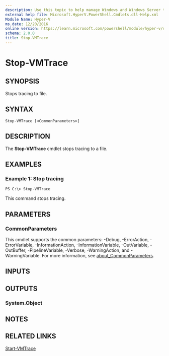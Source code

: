 ```yaml
---
description: Use this topic to help manage Windows and Windows Server technologies with Windows PowerShell.
external help file: Microsoft.HyperV.PowerShell.Cmdlets.dll-Help.xml
Module Name: Hyper-V
ms.date: 12/20/2016
online version: https://learn.microsoft.com/powershell/module/hyper-v/stop-vmtrace?view=windowsserver2025-ps&wt.mc_id=ps-gethelp
schema: 2.0.0
title: Stop-VMTrace
---
```


# Stop-VMTrace

## SYNOPSIS
Stops tracing to file.

## SYNTAX

```
Stop-VMTrace [<CommonParameters>]
```

## DESCRIPTION
The **Stop-VMTrace** cmdlet stops tracing to a file.

## EXAMPLES

### Example 1: Stop tracing
```
PS C:\> Stop-VMTrace
```

This command stops tracing.

## PARAMETERS

### CommonParameters
This cmdlet supports the common parameters: -Debug, -ErrorAction, -ErrorVariable, -InformationAction, -InformationVariable, -OutVariable, -OutBuffer, -PipelineVariable, -Verbose, -WarningAction, and -WarningVariable. For more information, see [about_CommonParameters](https://go.microsoft.com/fwlink/?LinkID=113216).

## INPUTS

## OUTPUTS

### System.Object

## NOTES

## RELATED LINKS

[Start-VMTrace](./Start-VMTrace.md)

